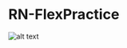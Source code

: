 # RN-FlexPractice
![alt text](https://github.com/l0ptruong/RN-FlexPractice/blob/master/assets/screenV1.png)
